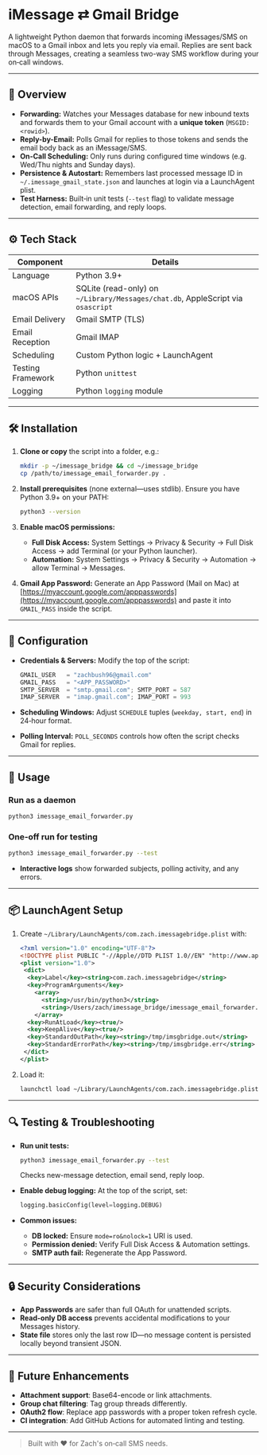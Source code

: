 # iMessage ⇄ Gmail Bridge

A lightweight Python daemon that forwards incoming iMessages/SMS on macOS to a Gmail inbox and lets you reply via email. Replies are sent back through Messages, creating a seamless two-way SMS workflow during your on‑call windows.

---

## 🔎 Overview

* **Forwarding:** Watches your Messages database for new inbound texts and forwards them to your Gmail account with a **unique token** (`MSGID:<rowid>`).
* **Reply-by-Email:** Polls Gmail for replies to those tokens and sends the email body back as an iMessage/SMS.
* **On‑Call Scheduling:** Only runs during configured time windows (e.g. Wed/Thu nights and Sunday days).
* **Persistence & Autostart:** Remembers last processed message ID in `~/.imessage_gmail_state.json` and launches at login via a LaunchAgent plist.
* **Test Harness:** Built‑in unit tests (`--test` flag) to validate message detection, email forwarding, and reply loops.

---

## ⚙️ Tech Stack

| Component         | Details                                                                         |
| ----------------- | ------------------------------------------------------------------------------- |
| Language          | Python 3.9+                                                                     |
| macOS APIs        | SQLite (read-only) on `~/Library/Messages/chat.db`, AppleScript via `osascript` |
| Email Delivery    | Gmail SMTP (TLS)                                                                |
| Email Reception   | Gmail IMAP                                                                      |
| Scheduling        | Custom Python logic + LaunchAgent                                               |
| Testing Framework | Python `unittest`                                                               |
| Logging           | Python `logging` module                                                         |

---

## 🛠️ Installation

1. **Clone or copy** the script into a folder, e.g.:

   ```bash
   mkdir -p ~/imessage_bridge && cd ~/imessage_bridge
   cp /path/to/imessage_email_forwarder.py .
   ```

2. **Install prerequisites** (none external—uses stdlib).
   Ensure you have Python 3.9+ on your PATH:

   ```bash
   python3 --version
   ```

3. **Enable macOS permissions:**

   * **Full Disk Access:** System Settings → Privacy & Security → Full Disk Access → add Terminal (or your Python launcher).
   * **Automation:** System Settings → Privacy & Security → Automation → allow Terminal → Messages.

4. **Gmail App Password:**
   Generate an App Password (Mail on Mac) at [https://myaccount.google.com/apppasswords](https://myaccount.google.com/apppasswords) and paste it into `GMAIL_PASS` inside the script.

---

## 📝 Configuration

* **Credentials & Servers:**
  Modify the top of the script:

  ```python
  GMAIL_USER   = "zachbush96@gmail.com"
  GMAIL_PASS   = "<APP_PASSWORD>"
  SMTP_SERVER  = "smtp.gmail.com"; SMTP_PORT = 587
  IMAP_SERVER  = "imap.gmail.com"; IMAP_PORT = 993
  ```

* **Scheduling Windows:**
  Adjust `SCHEDULE` tuples (`weekday, start, end`) in 24‑hour format.

* **Polling Interval:**
  `POLL_SECONDS` controls how often the script checks Gmail for replies.

---

## 🚀 Usage

### Run as a daemon

```bash
python3 imessage_email_forwarder.py
```

### One‑off run for testing

```bash
python3 imessage_email_forwarder.py --test
```

* **Interactive logs** show forwarded subjects, polling activity, and any errors.

---

## 📦 LaunchAgent Setup

1. Create `~/Library/LaunchAgents/com.zach.imessagebridge.plist` with:

   ```xml
   <?xml version="1.0" encoding="UTF-8"?>
   <!DOCTYPE plist PUBLIC "-//Apple//DTD PLIST 1.0//EN" "http://www.apple.com/DTDs/PropertyList-1.0.dtd">
   <plist version="1.0">
    <dict>
     <key>Label</key><string>com.zach.imessagebridge</string>
     <key>ProgramArguments</key>
       <array>
         <string>/usr/bin/python3</string>
         <string>/Users/zach/imessage_bridge/imessage_email_forwarder.py</string>
       </array>
     <key>RunAtLoad</key><true/>
     <key>KeepAlive</key><true/>
     <key>StandardOutPath</key><string>/tmp/imsgbridge.out</string>
     <key>StandardErrorPath</key><string>/tmp/imsgbridge.err</string>
    </dict>
   </plist>
   ```
2. Load it:

   ```bash
   launchctl load ~/Library/LaunchAgents/com.zach.imessagebridge.plist
   ```

---

## 🔍 Testing & Troubleshooting

* **Run unit tests:**

  ```bash
  python3 imessage_email_forwarder.py --test
  ```

  Checks new-message detection, email send, reply loop.

* **Enable debug logging:**
  At the top of the script, set:

  ```python
  logging.basicConfig(level=logging.DEBUG)
  ```

* **Common issues:**

  * **DB locked:** Ensure `mode=ro&nolock=1` URI is used.
  * **Permission denied:** Verify Full Disk Access & Automation settings.
  * **SMTP auth fail:** Regenerate the App Password.

---

## 🔒 Security Considerations

* **App Passwords** are safer than full OAuth for unattended scripts.
* **Read-only DB access** prevents accidental modifications to your Messages history.
* **State file** stores only the last row ID—no message content is persisted locally beyond transient JSON.

---

## 🚧 Future Enhancements

* **Attachment support**: Base64-encode or link attachments.
* **Group chat filtering**: Tag group threads differently.
* **OAuth2 flow**: Replace app passwords with a proper token refresh cycle.
* **CI integration**: Add GitHub Actions for automated linting and testing.

---

> Built with ❤️ for Zach's on‑call SMS needs.
